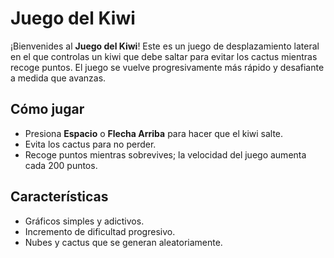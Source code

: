 # Juego del Kiwi

¡Bienvenides al **Juego del Kiwi**! Este es un juego de desplazamiento lateral en el que controlas un kiwi que debe saltar para evitar los cactus mientras recoge puntos. El juego se vuelve progresivamente más rápido y desafiante a medida que avanzas.

## Cómo jugar

- Presiona **Espacio** o **Flecha Arriba** para hacer que el kiwi salte.
- Evita los cactus para no perder.
- Recoge puntos mientras sobrevives; la velocidad del juego aumenta cada 200 puntos.

## Características

- Gráficos simples y adictivos.
- Incremento de dificultad progresivo.
- Nubes y cactus que se generan aleatoriamente.
